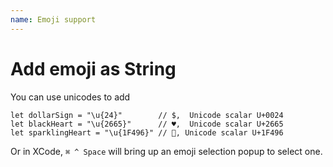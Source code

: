 ```yaml
---
name: Emoji support
---
```


# Add emoji as String

You can use unicodes to add

```
let dollarSign = "\u{24}"        // $,  Unicode scalar U+0024
let blackHeart = "\u{2665}"      // ♥,  Unicode scalar U+2665
let sparklingHeart = "\u{1F496}" // 💖, Unicode scalar U+1F496
```

Or in XCode, `⌘ ^ Space` will bring up an emoji selection popup to select one. 
